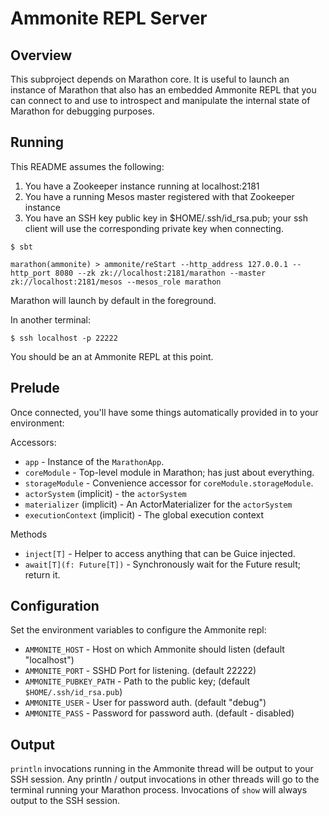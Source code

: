 # Ammonite REPL Server

## Overview

This subproject depends on Marathon core. It is useful to launch an instance of Marathon that also has an embedded Ammonite REPL that you can connect to and use to introspect and manipulate the internal state of Marathon for debugging purposes.

## Running

This README assumes the following:

1. You have a Zookeeper instance running at localhost:2181
2. You have a running Mesos master registered with that Zookeeper instance
3. You have an SSH key public key in $HOME/.ssh/id_rsa.pub; your ssh client will use the corresponding private key when connecting.

```
$ sbt

marathon(ammonite) > ammonite/reStart --http_address 127.0.0.1 --http_port 8080 --zk zk://localhost:2181/marathon --master zk://localhost:2181/mesos --mesos_role marathon
```

Marathon will launch by default in the foreground.

In another terminal:

```
$ ssh localhost -p 22222
```

You should be an at Ammonite REPL at this point.

## Prelude

Once connected, you'll have some things automatically provided in to your environment:

Accessors:


- `app` - Instance of the `MarathonApp`.
- `coreModule` - Top-level module in Marathon; has just about everything.
- `storageModule` - Convenience accessor for `coreModule.storageModule`.
- `actorSystem` (implicit) - the `actorSystem`
- `materializer` (implicit) - An ActorMaterializer for the `actorSystem`
- `executionContext` (implicit) - The global execution context

Methods

- `inject[T]` - Helper to access anything that can be Guice injected.
- `await[T](f: Future[T])` - Synchronously wait for the Future result; return it.

## Configuration

Set the environment variables to configure the Ammonite repl:

- `AMMONITE_HOST` - Host on which Ammonite should listen (default "localhost")
- `AMMONITE_PORT` - SSHD Port for listening. (default 22222)
- `AMMONITE_PUBKEY_PATH` - Path to the public key; (default `$HOME/.ssh/id_rsa.pub`)
- `AMMONITE_USER` - User for password auth. (default "debug")
- `AMMONITE_PASS` - Password for password auth. (default - disabled)

## Output

`println` invocations running in the Ammonite thread will be output to your SSH session. Any println / output invocations in other threads will go to the terminal running your Marathon process. Invocations of `show` will always output to the SSH session.
